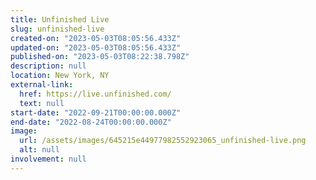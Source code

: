 ```yaml
---
title: Unfinished Live
slug: unfinished-live
created-on: "2023-05-03T08:05:56.433Z"
updated-on: "2023-05-03T08:05:56.433Z"
published-on: "2023-05-03T08:22:38.798Z"
description: null
location: New York, NY
external-link:
  href: https://live.unfinished.com/
  text: null
start-date: "2022-09-21T00:00:00.000Z"
end-date: "2022-08-24T00:00:00.000Z"
image:
  url: /assets/images/645215e44977982552923065_unfinished-live.png
  alt: null
involvement: null
---
```

